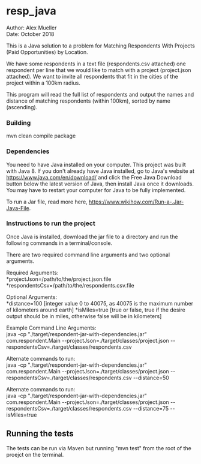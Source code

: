 # resp_java
Author: Alex Mueller  
Date: October 2018

This is a Java solution to a problem for Matching Respondents With Projects (Paid Opportunities) by Location.  
  
We have some respondents in a text file (respondents.csv attached) one respondent per line that we would like to match 
with a project (project.json attached). We want to invite all respondents that fit in the cities of the project within 
a 100km radius.  
  
This program will read the full list of respondents and output the names and distance of
matching respondents (within 100km), sorted by name (ascending).  

### Building
mvn clean compile package
<br/>

### Dependencies
You need to have Java installed on your computer. This project was built with Java 8. 
If you don't already have Java installed, go to Java's website 
at https://www.java.com/en/download/ and click the Free Java Download button below the latest version of Java, 
then install Java once it downloads. You may have to restart your computer for Java to be fully implemented.
  
To run a Jar file, read more here, https://www.wikihow.com/Run-a-.Jar-Java-File.


### Instructions to run the project
Once Java is installed, download the jar file to a directory and run the following commands in a terminal/console.  
  
There are two required command line arguments and two optional arguments.  
  
Required Arguments:  
*projectJson=/path/to/the/project.json.file
*respondentsCsv=/path/to/the/respondents.csv.file
  
Optional Arguments:  
*distance=100 [integer value 0 to 40075, as 40075 is the maximum number of kilometers around earth]
*isMiles=true [true or false, true if the desire output should be in miles, otherwise false will be in kilometers]  
  
Example Command Line Arguments:  
java -cp "./target/respondent-jar-with-dependencies.jar" com.respondent.Main 
--projectJson=./target/classes/project.json 
--respondentsCsv=./target/classes/respondents.csv 
  
Alternate commands to run:  
java -cp "./target/respondent-jar-with-dependencies.jar" com.respondent.Main 
--projectJson=./target/classes/project.json 
--respondentsCsv=./target/classes/respondents.csv 
--distance=50 
  
Alternate commands to run:  
java -cp "./target/respondent-jar-with-dependencies.jar" com.respondent.Main 
--projectJson=./target/classes/project.json 
--respondentsCsv=./target/classes/respondents.csv 
--distance=75
--isMiles=true

## Running the tests

The tests can be run via Maven but running "mvn test" from the root of the proejct on the terminal. 
